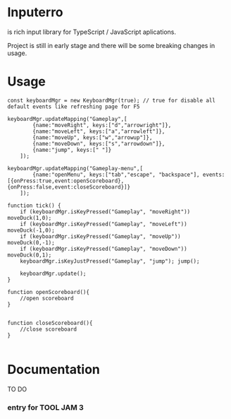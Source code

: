 # Inputerro
is rich input library for TypeScript / JavaScript aplications.

Project is still in early stage and there will be some breaking changes in usage.



# Usage
```
const keyboardMgr = new KeyboardMgr(true); // true for disable all default events like refreshing page for F5

keyboardMgr.updateMapping("Gameplay",[
        {name:"moveRight", keys:["d","arrowright"]},
        {name:"moveLeft", keys:["a","arrowleft"]},
        {name:"moveUp", keys:["w","arrowup"]},
        {name:"moveDown", keys:["s","arrowdown"]},
        {name:"jump", keys:[" "]}
    ]);

keyboardMgr.updateMapping("Gameplay-menu",[
        {name:"openMenu", keys:["tab","escape", "backspace"], events:[{onPress:true,event:openScoreboard},{onPress:false,event:closeScoreboard}]}
    ]);
    
function tick() {
    if (keyboardMgr.isKeyPressed("Gameplay", "moveRight")) moveDuck(1,0);
    if (keyboardMgr.isKeyPressed("Gameplay", "moveLeft")) moveDuck(-1,0);
    if (keyboardMgr.isKeyPressed("Gameplay", "moveUp")) moveDuck(0,-1);
    if (keyboardMgr.isKeyPressed("Gameplay", "moveDown")) moveDuck(0,1);
    keyboardMgr.isKeyJustPressed("Gameplay", "jump"); jump();
    
    keyboardMgr.update();
}

function openScoreboard(){
    //open scoreboard
}


function closeScoreboard(){
    //close scoreboard
}


```


# Documentation
TO DO


### entry for TOOL JAM 3
